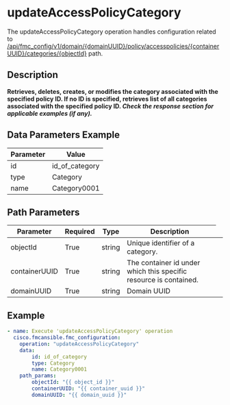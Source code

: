 # updateAccessPolicyCategory

The updateAccessPolicyCategory operation handles configuration related to [/api/fmc_config/v1/domain/{domainUUID}/policy/accesspolicies/{containerUUID}/categories/{objectId}](/paths//api/fmc_config/v1/domain/{domain_uuid}/policy/accesspolicies/{container_uuid}/categories/{object_id}.md) path.&nbsp;
## Description
**Retrieves, deletes, creates, or modifies the category associated with the specified policy ID. If no ID is specified, retrieves list of all categories associated with the specified policy ID. _Check the response section for applicable examples (if any)._**

## Data Parameters Example
| Parameter | Value |
| --------- | -------- |
| id | id_of_category |
| type | Category |
| name | Category0001 |

## Path Parameters
| Parameter | Required | Type | Description |
| --------- | -------- | ---- | ----------- |
| objectId | True | string <td colspan=3> Unique identifier of a category. |
| containerUUID | True | string <td colspan=3> The container id under which this specific resource is contained. |
| domainUUID | True | string <td colspan=3> Domain UUID |

## Example
```yaml
- name: Execute 'updateAccessPolicyCategory' operation
  cisco.fmcansible.fmc_configuration:
    operation: "updateAccessPolicyCategory"
    data:
        id: id_of_category
        type: Category
        name: Category0001
    path_params:
        objectId: "{{ object_id }}"
        containerUUID: "{{ container_uuid }}"
        domainUUID: "{{ domain_uuid }}"

```